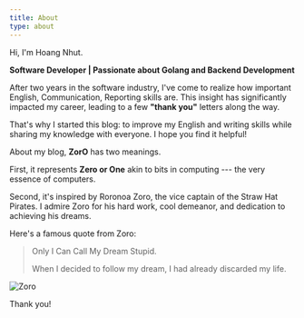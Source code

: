 ```yaml
---
title: About
type: about
---
```


Hi, I'm Hoang Nhut.

**Software Developer | Passionate about Golang and Backend Development**

After two years in the software industry, I've come to realize how important English, Communication, Reporting skills are. This insight has significantly impacted my career, leading to a few **"thank you"** letters along the way.

That's why I started this blog: to improve my English and writing skills while sharing my knowledge with everyone. I hope you find it helpful!

About my blog, **ZorO** has two meanings.

First, it represents **Zero or One** akin to bits in computing --- the very essence of computers.

Second, it's inspired by Roronoa Zoro, the vice captain of the Straw Hat Pirates. I admire Zoro for his hard work, cool demeanor, and dedication to achieving his dreams.

Here's a famous quote from Zoro:

> Only I Can Call My Dream Stupid.
>
> When I decided to follow my dream, I had already discarded my life.

![Zoro](/about_zoro.jpg)

Thank you!
